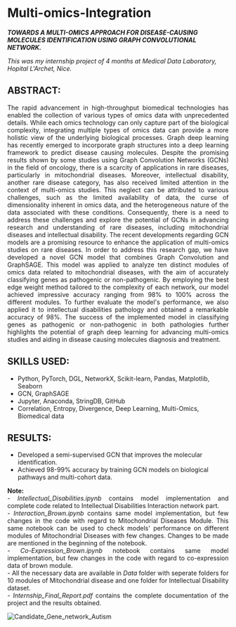 # Multi-omics-Integration
<b> _TOWARDS A MULTI-OMICS APPROACH FOR DISEASE-CAUSING MOLECULES IDENTIFICATION USING GRAPH CONVOLUTIONAL NETWORK._ </b>

_This was my internship project of 4 months at Medical Data Laboratory, Hopital L'Archet, Nice._

## ABSTRACT: 
<p align="justify">
The rapid advancement in high-throughput biomedical technologies has enabled the collection of various types of omics data with unprecedented details. While each omics technology can only capture part of the biological complexity, integrating multiple types of omics data can provide a more holistic view of the underlying biological processes. Graph deep learning has recently emerged to incorporate graph structures into a deep learning framework to predict disease causing molecules. Despite the promising results shown by some studies using Graph Convolution Networks (GCNs) in the field of oncology, there is a scarcity of applications in rare diseases, particularly in mitochondrial diseases. Moreover, intellectual disability, another rare disease category, has also received limited attention in the context of multi-omics studies. This neglect can be attributed to various challenges, such as the limited availability of data, the curse of dimensionality inherent in omics data, and the heterogeneous nature of the data associated with these conditions. Consequently, there is a need to address these challenges and explore the potential of GCNs in advancing research and understanding of rare diseases, including mitochondrial diseases and intellectual disability. The recent developments regarding GCN models are a promising resource to enhance the application of multi-omics studies on rare diseases. In order to address this research gap, we have developed a novel GCN model that combines Graph Convolution and GraphSAGE. This model was applied to analyze ten distinct modules of omics data related to mitochondrial diseases, with the aim of accurately classifying genes as pathogenic or non-pathogenic. By employing the best edge weight method tailored to the complexity of each network, our model achieved impressive accuracy ranging from 98% to 100% across the different modules. To further evaluate the model's performance, we also applied it to intellectual disabilities pathology and obtained a remarkable accuracy of 98%. The success of the implemented model in classifying genes as pathogenic or non-pathogenic in both pathologies further highlights the potential of graph deep learning for advancing multi-omics studies and aiding in disease causing molecules diagnosis and treatment.
</p>

## SKILLS USED:
- Python, PyTorch, DGL, NetworkX, Scikit-learn, Pandas, Matplotlib, Seaborn
- GCN, GraphSAGE
- Jupyter, Anaconda, StringDB, GitHub
- Correlation, Entropy, Divergence, Deep Learning, Multi-Omics, Biomedical data

## RESULTS:
- Developed a semi-supervised GCN that improves the molecular identification.
- Achieved 98-99% accuracy by training GCN models on biological pathways and multi-cohort data.

<p align="justify">
<b>Note: </b><br>
- <i>Intellectual_Disabilities.ipynb</i> contains model implementation and complete code related to Intellectual Disabilities Interaction network part. <br>
- <i>Interaction_Brown.ipynb</i> contains same model implementation, but few changes in the code with regard to Mitochondrial Diseases Module. This same notebook can be used to check models' performance on different modules of Mitochondrial Diseases with few changes. Changes to be made are mentioned in the beginning of the notebook.<br>
- <i>Co-Expression_Brown.ipynb</i> notebook contains same model implementation, but few changes in the code with regard to co-expression data of brown module.<br>
- All the necessary data are available in <i>Data</i> folder with seperate folders for 10 modules of Mitochondrial disease and one folder for Intellectual Disability dataset.<br>
- <i>Internship_Final_Report.pdf</i> contains the complete documentation of the project and the results obtained. 
</p>

  ![Candidate_Gene_network_Autism](https://github.com/AnjuBhat247/Multi-omics-Integration/assets/139755515/6acd8977-5744-4778-ba58-f07cc06e78d5)
